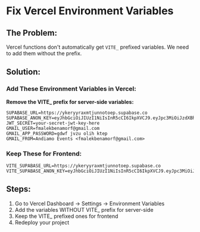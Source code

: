 # Fix Vercel Environment Variables

## The Problem:
Vercel functions don't automatically get `VITE_` prefixed variables. We need to add them without the prefix.

## Solution:

### Add These Environment Variables in Vercel:

**Remove the VITE_ prefix for server-side variables:**

```
SUPABASE_URL=https://ykeryyraxmtjunnotoep.supabase.co
SUPABASE_ANON_KEY=eyJhbGciOiJIUzI1NiIsInR5cCI6IkpXVCJ9.eyJpc3MiOiJzdXBhYmFzZSIsInJlZiI6InlrZXJ5eXJheG10anVubm90b2VwIiwicm9sZSI6ImFub24iLCJpYXQiOjE3NTI2OTE4MjQsImV4cCI6MjA2ODI2NzgyNH0.0nKr2T72ztFAlMRRllkdqNlzJASadgYKO0hkSp8hGPM
JWT_SECRET=your-secret-jwt-key-here
GMAIL_USER=fmalekbenamorf@gmail.com
GMAIL_APP_PASSWORD=gdwf jvzu olih ktep
GMAIL_FROM=Andiamo Events <fmalekbenamorf@gmail.com>
```

### Keep These for Frontend:
```
VITE_SUPABASE_URL=https://ykeryyraxmtjunnotoep.supabase.co
VITE_SUPABASE_ANON_KEY=eyJhbGciOiJIUzI1NiIsInR5cCI6IkpXVCJ9.eyJpc3MiOiJzdXBhYmFzZSIsInJlZiI6InlrZXJ5eXJheG10anVubm90b2VwIiwicm9sZSI6ImFub24iLCJpYXQiOjE3NTI2OTE4MjQsImV4cCI6MjA2ODI2NzgyNH0.0nKr2T72ztFAlMRRllkdqNlzJASadgYKO0hkSp8hGPM
```

## Steps:
1. Go to Vercel Dashboard → Settings → Environment Variables
2. Add the variables WITHOUT VITE_ prefix for server-side
3. Keep the VITE_ prefixed ones for frontend
4. Redeploy your project 